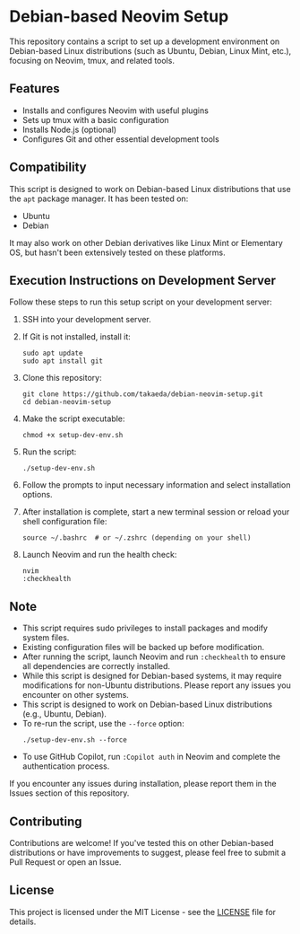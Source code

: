 # Debian-based Neovim Setup

This repository contains a script to set up a development environment on Debian-based Linux distributions (such as Ubuntu, Debian, Linux Mint, etc.), focusing on Neovim, tmux, and related tools.

## Features

- Installs and configures Neovim with useful plugins
- Sets up tmux with a basic configuration
- Installs Node.js (optional)
- Configures Git and other essential development tools

## Compatibility

This script is designed to work on Debian-based Linux distributions that use the `apt` package manager. It has been tested on:

- Ubuntu
- Debian

It may also work on other Debian derivatives like Linux Mint or Elementary OS, but hasn't been extensively tested on these platforms.

## Execution Instructions on Development Server

Follow these steps to run this setup script on your development server:

1. SSH into your development server.

2. If Git is not installed, install it:
   ```
   sudo apt update
   sudo apt install git
   ```

3. Clone this repository:
   ```
   git clone https://github.com/takaeda/debian-neovim-setup.git
   cd debian-neovim-setup
   ```

4. Make the script executable:
   ```
   chmod +x setup-dev-env.sh
   ```

5. Run the script:
   ```
   ./setup-dev-env.sh
   ```

6. Follow the prompts to input necessary information and select installation options.

7. After installation is complete, start a new terminal session or reload your shell configuration file:
   ```
   source ~/.bashrc  # or ~/.zshrc (depending on your shell)
   ```

8. Launch Neovim and run the health check:
   ```
   nvim
   :checkhealth
   ```

## Note

- This script requires sudo privileges to install packages and modify system files.
- Existing configuration files will be backed up before modification.
- After running the script, launch Neovim and run `:checkhealth` to ensure all dependencies are correctly installed.
- While this script is designed for Debian-based systems, it may require modifications for non-Ubuntu distributions. Please report any issues you encounter on other systems.
- This script is designed to work on Debian-based Linux distributions (e.g., Ubuntu, Debian).
- To re-run the script, use the `--force` option:
  ```
  ./setup-dev-env.sh --force
  ```
- To use GitHub Copilot, run `:Copilot auth` in Neovim and complete the authentication process.

If you encounter any issues during installation, please report them in the Issues section of this repository.

## Contributing

Contributions are welcome! If you've tested this on other Debian-based distributions or have improvements to suggest, please feel free to submit a Pull Request or open an Issue.

## License

This project is licensed under the MIT License - see the [LICENSE](LICENSE) file for details.
